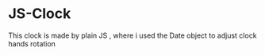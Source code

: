 # JS-Clock

This clock is made by plain JS , where i used the Date object to adjust clock hands rotation 
